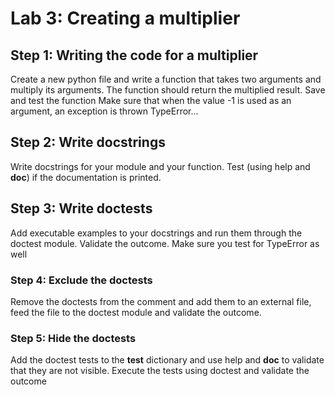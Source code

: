 # Lab 3: Creating a multiplier

## Step 1: Writing the code for a multiplier
Create a new python file and write a function that takes two arguments and multiply its arguments. The function should return the multiplied result.
Save and test the function
Make sure that when the value -1 is used as an argument, an exception is thrown TypeError...

## Step 2: Write docstrings
Write docstrings for your module and your function.
Test (using help and __doc__) if the documentation is printed.

## Step 3: Write doctests
Add executable examples to your docstrings and run them through the doctest module. Validate the outcome.
Make sure you test for TypeError as well

### Step 4: Exclude the doctests
Remove the doctests from the comment and add them to an external file, feed the file to the doctest module and validate the outcome.

### Step 5: Hide the doctests
Add the doctest tests to the __test__ dictionary and use help and __doc__ to validate that they are not visible. 
Execute the tests using doctest and validate the outcome


